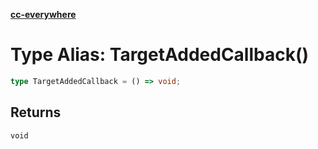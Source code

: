 [**cc-everywhere**](../../../../../index.md)

<HorizontalLine />

# Type Alias: TargetAddedCallback()

```ts
type TargetAddedCallback = () => void;
```

## Returns

`void`
